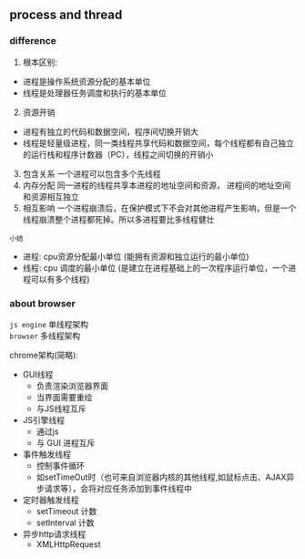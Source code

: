 

## process and thread

### difference

1. 根本区别: 
  - 进程是操作系统资源分配的基本单位
  - 线程是处理器任务调度和执行的基本单位
2. 资源开销
  - 进程有独立的代码和数据空间，程序间切换开销大
  - 线程是轻量级进程，同一类线程共享代码和数据空间，每个线程都有自己独立的运行栈和程序计数器（PC），线程之间切换的开销小
3. 包含关系 一个进程可以包含多个先线程
4. 内存分配 同一进程的线程共享本进程的地址空间和资源， 进程间的地址空间和资源相互独立 
5. 相互影响 一个进程崩溃后，在保护模式下不会对其他进程产生影响，但是一个线程崩溃整个进程都死掉。所以多进程要比多线程健壮

`小结`
- 进程: cpu资源分配最小单位 (能拥有资源和独立运行的最小单位)
- 线程: cpu 调度的最小单位 (是建立在进程基础上的一次程序运行单位，一个进程可以有多个线程)


### about browser
`js engine` 单线程架构  
`browser` 多线程架构

chrome架构(简略):
  - GUI线程
    + 负责渲染浏览器界面
    + 当界面需要重绘
    + 与JS线程互斥
  - JS引擎线程
    + 通过js
    + 与 GUI 进程互斥
  - 事件触发线程
    + 控制事件循环
    + 如setTimeOut时（也可来自浏览器内核的其他线程,如鼠标点击、AJAX异步请求等），会将对应任务添加到事件线程中
  - 定时器触发线程
    + setTimeout 计数
    + setInterval 计数
  - 异步http请求线程
    + XMLHttpRequest

